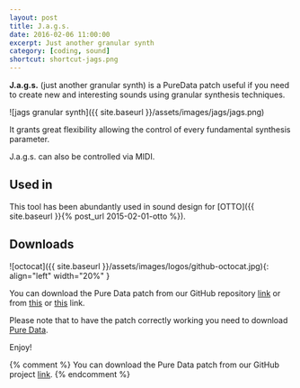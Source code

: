 ```yaml
---
layout: post
title: J.a.g.s.
date: 2016-02-06 11:00:00
excerpt: Just another granular synth
category: [coding, sound]
shortcut: shortcut-jags.png
---
```


**J.a.g.s.** (just another granular synth) is a PureData patch useful if you need to create new and interesting sounds using granular synthesis techniques.

![jags granular synth]({{ site.baseurl }}/assets/images/jags/jags.png)

It grants great flexibility allowing the control of every fundamental synthesis parameter.

J.a.g.s. can also be controlled via MIDI.

## Used in

This tool has been abundantly used in sound design for [OTTO]({{ site.baseurl }}{% post_url 2015-02-01-otto %}).

## Downloads

![octocat]({{ site.baseurl }}/assets/images/logos/github-octocat.jpg){: align="left" width="20%" }

You can download the Pure Data patch from our GitHub repository [link](https://github.com/Limulo/Jags) or from [this](http://pdpatchrepo.info/patches/patch/219) or [this](https://patchstorage.com/j-a-g-s/) link.

Please note that to have the patch correctly working you need to download [Pure Data](http://puredata.info/).

Enjoy!

{% comment %}
You can download the Pure Data patch from our GitHub project <a onclick="javascript:_paq.push(['trackEvent', 'Downloaded', 'click', 'Jags']);" class="ext" title="Jags" href="https://github.com/Limulo/Jags">link</a>.
{% endcomment %}
